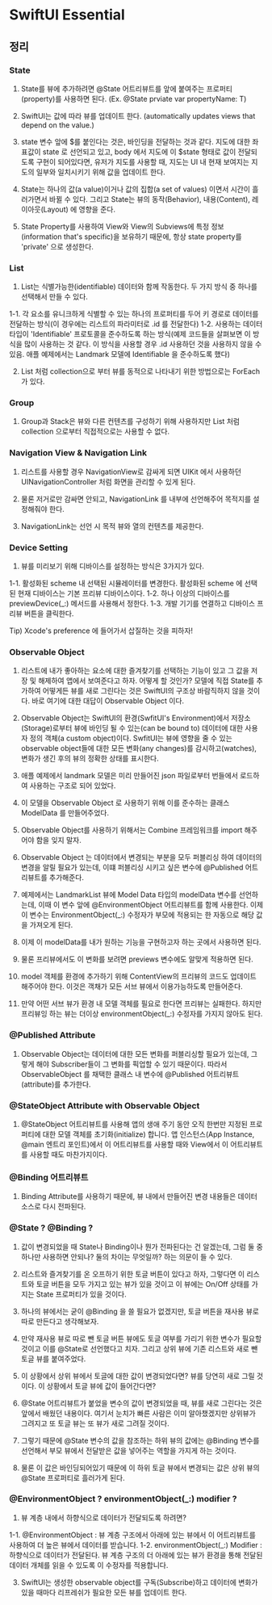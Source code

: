 # SwiftUI Essential

## 정리

### State 

1. State를 뷰에 추가하려면 @State 어트리뷰트를 앞에 붙여주는 프로퍼티(property)를 사용하면 된다. (Ex. @State prviate var propertyName: T)

2. SwiftUI는 값에 따라 뷰를 업데이트 한다. (automatically updates views that depend on the value.)

3. state 변수 앞에 $를 붙인다는 것은, 바인딩을 전달하는 것과 같다. 지도에 대한 좌표값이 state 로 선언되고 있고, body 에서 지도에 이 $state 형태로 값이 전달되도록 구현이 되어있다면, 유저가 지도를 사용할 때, 지도는 UI 내 현재 보여지는 지도의 일부와 일치시키기 위해 값을 업데이트 한다.

4. State는 하나의 값(a value)이거나 값의 집합(a set of values) 이면서 시간이 흘러가면서 바뀔 수 있다. 그리고 State는 뷰의 동작(Behavior), 내용(Content), 레이아웃(Layout) 에 영향을 준다.
 
5. State Property를 사용하여 View와 View의 Subviews에 특정 정보(information that's specific)을 보유하기 때문에, 항상 state property를 'private' 으로 생성한다.

### List

1. List는 식별가능한(identifiable) 데이터와 함께 작동한다. 두 가지 방식 중 하나를 선택해서 만들 수 있다.

1-1. 각 요소를 유니크하게 식별할 수 있는 하나의 프로퍼티를 두어 키 경로로 데이터를 전달하는 방식(이 경우에는 리스트의 파라미터로 \.id 를 전달한다)
1-2. 사용하는 데이터 타입이 'Identifiable' 프로토콜을 준수하도록 하는 방식(예제 코드들을 살펴보면 이 방식을 많이 사용하는 것 같다. 이 방식을 사용할 경우 \.id 사용하던 것을 사용하지 않을 수 있음. 애플 예제에서는 Landmark 모델에 Identifiable 을 준수하도록 했다)

2. List 처럼 collection으로 부터 뷰를 동적으로 나타내기 위한 방법으로는 ForEach가 있다.

### Group

1. Group과 Stack은 뷰와 다른 컨텐츠를 구성하기 위해 사용하지만 List 처럼 collection 으로부터 직접적으로는 사용할 수 없다.

### Navigation View & Navigation Link
 
1. 리스트를 사용할 경우 NavigationView로 감싸게 되면 UIKit 에서 사용하던 UINavigationController 처럼 화면을 관리할 수 있게 된다.
 
2. 물론 저거로만 감싸면 안되고, NavigationLink 를 내부에 선언해주어 목적지를 설정해줘야 한다.
 
3. NavigationLink는 선언 시 목적 뷰와 열의 컨텐츠를 제공한다.

### Device Setting

1. 뷰를 미리보기 위해 디바이스를 설정하는 방식은 3가지가 있다.

1-1. 활성화된 scheme 내 선택된 시뮬레이터를 변경한다. 활성화된 scheme 에 선택된 현재 디바이스는 기본 프리뷰 디바이스이다.
1-2. 하나 이상의 디바이스를 previewDevice(_:) 메서드를 사용해서 정한다.
1-3. 개발 기기를 연결하고 디바이스 프리뷰 버튼을 클릭한다. 

Tip) Xcode's preference 에 들어가서 삽질하는 것을 피하자!

### Observable Object

1. 리스트에 내가 좋아하는 요소에 대한 즐겨찾기를 선택하는 기능이 있고 그 값을 저장 및 해제하여 앱에서 보여준다고 하자. 어떻게 할 것인가? 모델에 직접 State를 추가하여 어떻게든 뷰를 새로 그린다는 것은 SwiftUI의 구조상 바람직하지 않을 것이다. 바로 여기에 대한 대답이 Observable Object 이다.

2. Observable Object는 SwiftUI의 환경(SwfitUI's Environment)에서 저장소(Storage)로부터 뷰에 바인딩 될 수 있는(can be bound to) 데이터에 대한 사용자 정의 객체(a custom object)이다. SwfitUI는 뷰에 영향을 줄 수 있는 observable object들에 대한 모든 변화(any changes)를 감시하고(watches), 변화가 생긴 후의 뷰의 정확한 상태를 표시한다.

3. 애플 예제에서 landmark 모델은 미리 만들어진 json 파일로부터 번들에서 로드하여 사용하는 구조로 되어 있었다.

4. 이 모델을 Observable Object 로 사용하기 위해 이를 준수하는 클래스 ModelData 를 만들어주었다.

5. Observable Object를 사용하기 위해서는 Combine 프레임워크를 import 해주어야 함을 잊지 말자.

6. Observable Object 는 데이터에서 변경되는 부분을 모두 퍼블리싱 하여 데이터의 변경을 알릴 필요가 있는데, 이떄 퍼블리싱 시키고 싶은 변수에 @Published 어트리뷰트를 추가해준다.

7. 예제에서는 LandmarkList 뷰에 Model Data 타입의 modelData 변수를 선언하는데, 이때 이 변수 앞에 @EnvironmentObject 어트리뷰트를 함께 사용한다. 이제 이 변수는 EnvironmentObject(_:) 수정자가 부모에 적용되는 한 자동으로 해당 값을 가져오게 된다.

8. 이제 이 modelData를 내가 원하는 기능을 구현하고자 하는 곳에서 사용하면 된다.

9. 물론 프리뷰에서도 이 변화를 보려면 previews 변수에도 알맞게 적용하면 된다.

10. model 객체를 환경에 추가하기 위해 ContentView의 프리뷰의 코드도 업데이트 해주어야 한다. 이것은 객채가 모든 서브 뷰에서 이용가능하도록 만들어준다.

11. 만약 어떤 서브 뷰가 환경 내 모델 객체를 필요로 한다면 프리뷰는 실패한다. 하지만 프리뷰잉 하는 뷰는 더이상 environmentObject(_:) 수정자를 가지지 않아도 된다.

### @Published Attribute

1. Observable Object는 데이터에 대한 모든 변화를 퍼블리싱할 필요가 있는데, 그렇게 해야 Subscriber들이 그 변화를 픽업할 수 있기 때문이다. 따라서 ObservableObject 를 채택한 클래스 내 변수에 @Published 어트리뷰트(attribute)를 추가한다.

### @StateObject Attribute with Observable Object

1. @StateObject 어트리뷰트를 사용해 앱의 생애 주기 동안 오직 한번만 지정된 프로퍼티에 대한 모델 객체를 초기화(initialize) 합니다. 앱 인스턴스(App Instance, @main 엔트리 포인트)에서 이 어트리뷰트를 사용할 때와 View에서 이 어트리뷰트를 사용할 때도 마찬가지이다.

### @Binding 어트리뷰트

1. Binding Attribute를 사용하기 때문에, 뷰 내에서 만들어진 변경 내용들은 데이터 소스로 다시 전파된다.

### @State ? @Binding ?

1. 값이 변경되었을 때 State나 Binding이나 뭔가 전파된다는 건 알겠는데, 그럼 둘 중 하나만 사용하면 안되나? 둘의 차이는 무엇일까? 하는 의문이 들 수 있다.

2. 리스트와 즐겨찾기를 온 오프하기 위한 토글 버튼이 있다고 하자, 그렇다면 이 리스트와 토글 버튼을 모두 가지고 있는 뷰가 있을 것이고 이 뷰에는 On/Off 상태를 가지는 State 프로퍼티가 있을 것이다.

3. 하나의 뷰에서는 굳이 @Binding 을 쓸 필요가 없겠지만, 토글 버튼을 재사용 뷰로 따로 만든다고 생각해보자. 

4. 만약 재사용 뷰로 따로 뺀 토글 버튼 뷰에도 토글 여부를 가리기 위한 변수가 필요할 것이고 이를 @State로 선언했다고 치자. 그리고 상위 뷰에 기존 리스트와 새로 뺀 토글 뷰를 붙여주었다.

5. 이 상황에서 상위 뷰에서 토글에 대한 값이 변경되었다면? 뷰를 당연히 새로 그릴 것이다. 이 상황에서 토글 뷰에 값이 들어간다면? 

6. @State 어트리뷰트가 붙었을 변수의 값이 변경되었을 때, 뷰를 새로 그린다는 것은 앞에서 배웠던 내용이다. 여기서 눈치가 빠른 사람은 이미 알아챘겠지만 상위뷰가 그려지고 또 토글 뷰는 또 뷰가 새로 그려질 것이다.

7. 그렇기 때문에 @State 변수의 값을 참조하는 하위 뷰의 값에는 @Binding 변수를 선언해서 부모 뷰에서 전달받은 값을 넣어주는 역할을 가지게 하는 것이다.

8. 물론 이 값은 바인딩되어있기 때문에 이 하위 토글 뷰에서 변경되는 값은 상위 뷰의 @State 프로퍼티로 흘러가게 된다.

### @EnvironmentObject ? environmentObject(_:) modifier ?

1. 뷰 계층 내에서 하향식으로 데이터가 전달되도록 하려면?

1-1. @EnvironmentObject : 뷰 계층 구조에서 아래에 있는 뷰에서 이 어트리뷰트를 사용하여 더 높은 뷰에서 데이터를 받습니다.
1-2. environmentObject(_:) Modifier : 하향식으로 데이터가 전달된다. 뷰 계층 구조의 더 아래에 있는 뷰가 환경을 통해 전달된 데이터 개체를 읽을 수 있도록 이 수정자를 적용합니다.







3. SwiftUI는 생성한 observable object를 구독(Subscribe)하고 데이터에 변화가 있을 때마다 리프레쉬가 필요한 모든 뷰를 업데이트 한다.


